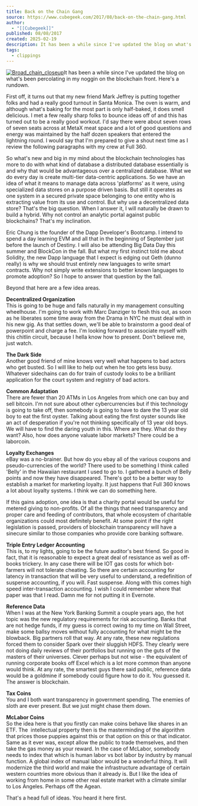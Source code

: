 ```yaml
---
title: Back on the Chain Gang
source: https://www.cubegeek.com/2017/08/back-on-the-chain-gang.html
author:
  - "[[Cubegeek]]"
published: 08/08/2017
created: 2025-02-19
description: It has been a while since I've updated the blog on what's been percolating in my noggin on the blockchain front. Here's a rundown. First off, it turns out that my new friend Mark Jeffrey is putting together folks and...
tags:
  - clippings
---
```

[![Broad_chain_closeup](https://cobb.typepad.com/.a/6a00d834515ae969e201bb09b70b5e970d-320wi "Broad_chain_closeup")](http://cobb.typepad.com/.a/6a00d834515ae969e201bb09b70b5e970d-popup)It has been a while since I've updated the blog on what's been percolating in my noggin on the blockchain front. Here's a rundown.

First off, it turns out that my new friend Mark Jeffrey is putting together folks and had a really good turnout in Santa Monica. The oven is warm, and although what's baking for the most part is only half-baked, it does smell delicious. I met a few really sharp folks to bounce ideas off of and this has turned out to be a really good workout. I'd say there were about seven rows of seven seats across at MetaX meat space and a lot of good questions and energy was maintained by the half dozen speakers that entered the lightning round. I would say that I'm prepared to give a shout next time as I review the following paragraphs with my crew at Full 360. 

So what's new and big in my mind about the blockchain technologies has more to do with what kind of database a distributed database essentially is and why that would be advantageous over a centralized database. What we do every day is create multi-tier data-centric applications. So we have an idea of what it means to manage data across 'platforms' as it were, using specialized data stores on a purpose driven basis. But still it operates as one system in a secured private space belonging to one entity who is extracting value from its use and control. But why use a decentralized data store? That's the big question. When I answer it, I will naturally be drawn to build a hybrid. Why not control an analytic portal against public blockchains? That's my inclination.

Eric Chung is the founder of the Dapp Developer's Bootcamp. I intend to spend a day learning EVM and all that in the beginning of September just before the launch of Destiny. I will also be attending Big Data Day this summer and BlockCon in the fall. But what my first instinct told me about Solidity, the new Dapp language that I expect is edging out Geth (dunno really) is why we should trust entirely new languages to write smart contracts. Why not simply write extensions to better known languages to promote adoption? So I hope to answer that question by the fall. 

Beyond that here are a few idea areas.

**Decentralized Organization**  
This is going to be huge and falls naturally in my management consulting wheelhouse. I'm going to work with Marc Danziger to flesh this out, as soon as he liberates some time away from the Drama in NYC he must deal with in his new gig. As that settles down, we'll be able to brainstorm a good deal of powerpoint and charge a fee. I'm looking forward to associate myself with this chitlin circuit, because I hella know how to present. Don't believe me, just watch.

**The Dark Side**  
Another good friend of mine knows very well what happens to bad actors who get busted. So I will like to help out when he too gets less busy. Whatever sidechains can do for train of custody looks to be a brilliant application for the court system and registry of bad actors. 

**Common Adaptation**  
There are fewer than 20 ATMs in Los Angeles from which one can buy and sell bitcoin. I'm not sure about other cybercurrencies but if this technology is going to take off, then somebody is going to have to dare the 13 year old boy to eat the first oyster. Talking about eating the first oyster sounds like an act of desperation if you're not thinking specifically of 13 year old boys. We will have to find the daring youth in this. Where are they. What do they want? Also, how does anyone valuate labor markets? There could be a laborcoin. 

**Loyalty Exchanges**  
eBay was a no-brainer. But how do you ebay all of the various coupons and pseudo-currencies of the world? There used to be something I think called 'Belly' in the Hawaiian restaurant I used to go to. I gathered a bunch of Belly points and now they have disappeared. There's got to be a better way to establish a market for marketing loyalty. It just happens that Full 360 knows a lot about loyalty systems. I think we can do something here.

If this gains adoption, one idea is that a charity portal would be useful for metered giving to non-profits. Of all the things that need transparency and proper care and feeding of contributors, that whole ecosystem of charitable organizations could most definitely benefit. At some point if the right legislation is passed, providers of blockchain transparency will have a sinecure similar to those companies who provide core banking software.

**Triple Entry Ledger Accounting**  
This is, to my lights, going to be the future auditor's best friend. So good in fact, that it is reasonable to expect a great deal of resistance as well as off-books trickery. In any case there will be IOT gas costs for which bot-farmers will not tolerate cheating. So there are certain accounting for latency in transaction that will be very useful to understand, a redefinition of suspense accounting, if you will. Fast suspense. Along with this comes high speed inter-transaction accounting. I wish I could remember where that paper was that I read. Damn me for not putting it in Evernote.

**Reference Data**  
When I was at the New York Banking Summit a couple years ago, the hot topic was the new regulatory requirements for risk accounting. Banks that are not hedge funds, if my guess is correct owing to my time on Wall Street, make some ballsy moves without fully accounting for what might be the blowback. Big partners roll that way. At any rate, these new regulations forced them to consider Spark over their sluggish HDFS. They clearly were not doing daily reviews of their portfolios but running on the guts of the masters of their universes. Clever perhaps but not wise - the equivalent of running corporate books off Excel which is a lot more common than anyone would think. At any rate, the smartest guys there said public, reference data would be a goldmine if somebody could figure how to do it. You guessed it. The answer is blockchain. 

**Tax Coins**  
You and I both want transparency in government spending. The enemies of sloth are ever present. But we just might chase them down.

**McLabor Coins**  
So the idea here is that you firstly can make coins behave like shares in an ETF. The  intellectual property then is the masterminding of the algorithm that prices those puppies against this or that option on this or that indicator. Same as it ever was, except allow the public to trade themselves, and then take the gas money as your reward. In the case of McLabor, somebody needs to index that which is human labor vs bot labor by industry by manual function. A global index of manual labor would be a wonderful thing. It will modernize the third world and make the infrastructure advantage of certain western countries more obvious than it already is. But I like the idea of working from home in some other real estate market with a climate similar to Los Angeles. Perhaps off the Agean. 

That's a head full of ideas. You heard it here first.